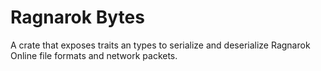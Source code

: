 # Ragnarok Bytes

A crate that exposes traits an types to serialize and deserialize Ragnarok Online file formats and network packets.
